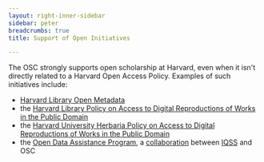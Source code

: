 ```yaml
---
layout: right-inner-sidebar
sidebar: peter
breadcrumbs: true
title: Support of Open Initiatives

---
```


The OSC strongly supports open scholarship at Harvard, even when it isn't directly related to a Harvard Open Access Policy. Examples of such initiatives include:

- [Harvard Library Open Metadata](http://openmetadata.lib.harvard.edu/)
- the [Harvard Library Policy on Access to Digital Reproductions of Works in the Public Domain]({{site.baseurl}}/programs/open-initiatives/hl-pd/)
- the [Harvard University Herbaria Policy on Access to Digital Reproductions of Works in the Public Domain]({{site.baseurl}}/programs/open-initiatives/huh-pd/)
- the [Open Data Assistance Program](http://projects.iq.harvard.edu/odap), a [collaboration](http://www.iq.harvard.edu/news/iqss-collaborates-osp-launch-open-data-assistance-program) between [IQSS](http://www.iq.harvard.edu/) and OSC

